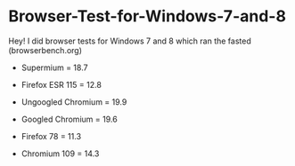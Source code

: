 # Browser-Test-for-Windows-7-and-8
Hey! I did browser tests for Windows 7 and 8 which ran the fasted (browserbench.org)

- Supermium = 18.7

- Firefox ESR 115 = 12.8

- Ungoogled Chromium = 19.9

- Googled Chromium = 19.6

- Firefox 78 = 11.3

- Chromium 109 = 14.3
